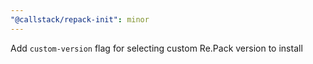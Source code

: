 ```yaml
---
"@callstack/repack-init": minor
---
```


Add `custom-version` flag for selecting custom Re.Pack version to install

